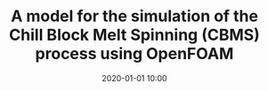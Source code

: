 ---
layout: publication
title: A model for the simulation of the Chill Block Melt Spinning (CBMS) process using OpenFOAM
authors: Marcelo Barone, Francisco Barceló, Marcelo Pagnola, Axel Larreteguy, Andrés G. Marrugo, Jairo Useche
date: 2020-01-01 10:00
main_url: https://www.sciencedirect.com/science/article/pii/S1290072919307252
venue: International Journal of Thermal Sciences
principal: Andres Marrugo
active: true
summary: This work shows the results of a numerical model developed to simulate the CBMS technique for the production of the Fe78Si9B13 metallic magnetic ribbons for application in electronics. The model proposes a numerical approximation to a Vogel-Fulcher-Tammann (VFT) expression as a method in the solidification process. This approximation is introduced into the “compressibleInterFoam” routine, included in the OpenFOAM® suite, originally developed for the simulation of two immiscible, non-isothermal and compressible fluids. This routine solves, the phase fraction transport using the Volume of Fluids (VOF) approach. The boundary conditions imposed in the model were experimentally validated by digital image analysis with a high-speed camera at 5602 fps for the determination of the temperature profiles. The phase change is represented as a growth of several orders of magnitude of the alloy viscosity (μ) as the temperature (T) decreases, reaching solidification around the crystallization temperature (Tg). Also, we establish the condition of initial stability of CBMS process (R > 1.5) for Peclet numbers close to 400, and the validity up to limits of rotation in the wheel close to 40 m s−1. The proposed methodology is validated with previous work. Encouraging results show that the solution of the CBMS process can be adequately simulated with the proposed approach.
---